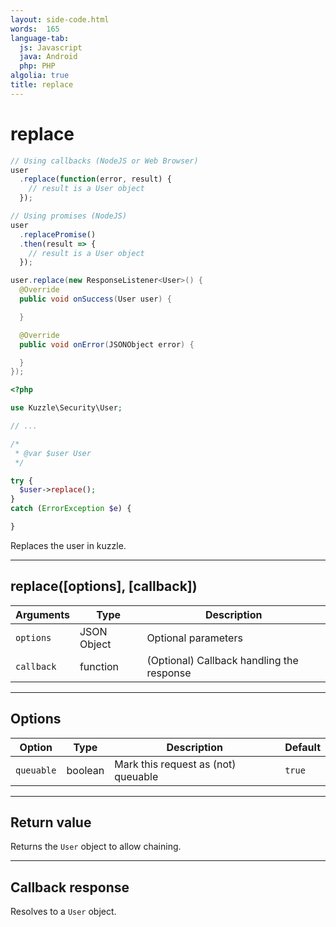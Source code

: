 ```yaml
---
layout: side-code.html
words:  165
language-tab:
  js: Javascript
  java: Android
  php: PHP
algolia: true
title: replace
---
```


# replace

```js
// Using callbacks (NodeJS or Web Browser)
user
  .replace(function(error, result) {
    // result is a User object
  });

// Using promises (NodeJS)
user
  .replacePromise()
  .then(result => {
    // result is a User object
  });
```

```java
user.replace(new ResponseListener<User>() {
  @Override
  public void onSuccess(User user) {

  }

  @Override
  public void onError(JSONObject error) {

  }
});
```

```php
<?php

use Kuzzle\Security\User;

// ...

/*
 * @var $user User
 */

try {
  $user->replace();
}
catch (ErrorException $e) {

}
```

Replaces the user in kuzzle.

---

## replace([options], [callback])

| Arguments | Type | Description |
|---------------|---------|----------------------------------------|
| ``options`` | JSON Object | Optional parameters |
| ``callback`` | function | (Optional) Callback handling the response |

---

## Options

| Option | Type | Description | Default |
|---------------|---------|----------------------------------------|---------|
| ``queuable`` | boolean | Mark this request as (not) queuable | ``true`` |

---

## Return value

Returns the `User` object to allow chaining.

---

## Callback response

Resolves to a `User` object.
